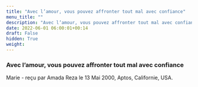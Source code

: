 ```yaml
---
title: "Avec l’amour, vous pouvez affronter tout mal avec confiance"
menu_title: ""
description: "Avec l’amour, vous pouvez affronter tout mal avec confiance"
date: 2022-06-01 06:00:01+00:14
draft: False
hidden: True
weight:
---
```

### Avec l’amour, vous pouvez affronter tout mal avec confiance

Marie - reçu par Amada Reza le 13 Mai 2000, Aptos, Californie, USA.



